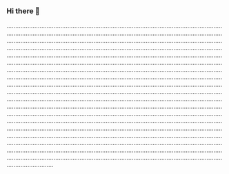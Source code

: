 ### Hi there 👋

...............................................................................................................................................................................................................................................................................................................................................................................................................................................................................................................................................................................................................................................................................................................................................................................................................................................................................................................................................................................................................................................................................................................................................................................................................................................................................................................................................................................................................................................................................................................................................................................................................................................................................................................................................................................................................................................................................................................................................................................................................................................................................................................................................................................................................................................................................................................................................................................................................................................................................